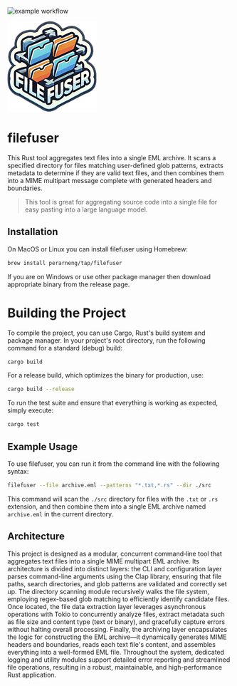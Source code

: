 ![example workflow](https://github.com/perarneng/filefuser/actions/workflows/release.yaml/badge.svg)

![filefuser logo](docs/filefuser-logo.png)

# filefuser

This Rust tool aggregates text files into a single EML archive. It scans a specified directory for 
files matching user-defined glob patterns, extracts metadata to determine if they are valid 
text files, and then combines them into a MIME multipart message complete with generated 
headers and boundaries.

> This tool is great for aggregating source code into a single file for easy pasting into a large language model.

## Installation

On MacOS or Linux you can install filefuser using Homebrew:
```bash
brew install perarneng/tap/filefuser
```
If you are on Windows or use other package manager then download appropriate binary from the release page.

# Building the Project

To compile the project, you can use Cargo, Rust's build system and package manager. 
In your project's root directory, run the following command for a standard (debug) build:

```bash
cargo build
```
For a release build, which optimizes the binary for production, use:

```bash
cargo build --release
```
To run the test suite and ensure that everything is working as expected, simply execute:

```bash
cargo test
```

## Example Usage

To use filefuser, you can run it from the command line with the following syntax:

```bash
filefuser --file archive.eml --patterns "*.txt,*.rs" --dir ./src
```
This command will scan the `./src` directory for files with the `.txt` or `.rs` extension,
and then combine them into a single EML archive named `archive.eml` in the current directory.

## Architecture

This project is designed as a modular, concurrent command‐line tool that aggregates text files into a 
single MIME multipart EML archive. Its architecture is divided into distinct layers: the CLI and configuration 
layer parses command-line arguments using the Clap library, ensuring that file paths, 
search directories, and glob patterns are validated and correctly set up. The directory 
scanning module recursively walks the file system, employing regex-based glob matching to 
efficiently identify candidate files. Once located, the file data extraction layer leverages 
asynchronous operations with Tokio to concurrently analyze files, extract metadata such as 
file size and content type (text or binary), and gracefully capture errors without halting 
overall processing. Finally, the archiving layer encapsulates the logic for constructing the 
EML archive—it dynamically generates MIME headers and boundaries, reads each text file's content, 
and assembles everything into a well-formed EML file. Throughout the system, dedicated logging and 
utility modules support detailed error reporting and streamlined file operations, resulting in a 
robust, maintainable, and high-performance Rust application.
